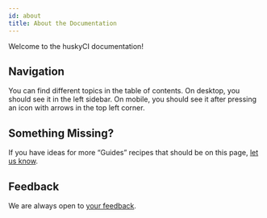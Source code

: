 ```yaml
---
id: about
title: About the Documentation
---
```


Welcome to the huskyCI documentation!

## Navigation

You can find different topics in the table of contents. On desktop, you should see it in the left sidebar. On mobile, you should see it after pressing an icon with arrows in the top left corner.

## Something Missing?

If you have ideas for more “Guides” recipes that should be on this page, [let us know](https://github.com/globocom/huskyCI/issues).

## Feedback

We are always open to [your feedback](https://github.com/globocom/huskyCI/issues).